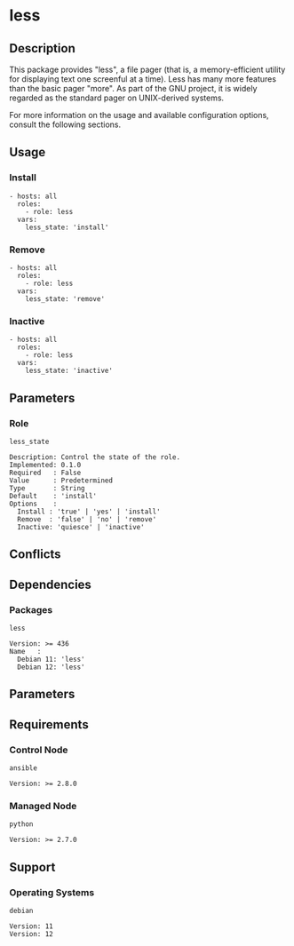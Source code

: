 # less

## Description

This package provides "less", a file pager (that is, a memory-efficient utility
for displaying text one screenful at a time). Less has many more features than
the basic pager "more". As part of the GNU project, it is widely regarded as the
standard pager on UNIX-derived systems.

For more information on the usage and available configuration options,
consult the following sections.

## Usage

### Install

```
- hosts: all
  roles:
    - role: less
  vars:
    less_state: 'install'
```

### Remove

```
- hosts: all
  roles:
    - role: less
  vars:
    less_state: 'remove'
```

### Inactive

```
- hosts: all
  roles:
    - role: less
  vars:
    less_state: 'inactive'
```

## Parameters

### Role

`less_state`

    Description: Control the state of the role.
    Implemented: 0.1.0
    Required   : False
    Value      : Predetermined
    Type       : String
    Default    : 'install'
    Options    :
      Install : 'true' | 'yes' | 'install'
      Remove  : 'false' | 'no' | 'remove'
      Inactive: 'quiesce' | 'inactive'

## Conflicts

## Dependencies

### Packages

`less`

    Version: >= 436
    Name   :
      Debian 11: 'less'
      Debian 12: 'less'

## Parameters

## Requirements

### Control Node

`ansible`

    Version: >= 2.8.0

### Managed Node

`python`

    Version: >= 2.7.0

## Support

### Operating Systems

`debian`

    Version: 11
    Version: 12
